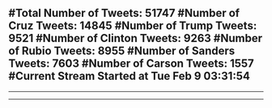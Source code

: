 #Total Number of Tweets: 51747 
#Number of Cruz Tweets: 14845
#Number of Trump Tweets: 9521
#Number of Clinton Tweets: 9263
#Number of Rubio Tweets: 8955
#Number of Sanders Tweets: 7603
#Number of Carson Tweets: 1557
#Current Stream Started at Tue Feb  9 03:31:54
---
---
---
